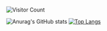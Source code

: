 # 
![Visitor Count](https://profile-counter.glitch.me/wr0x00/count.svg)
[](https://img.shields.io/badge/study-Linux0.11-informational?style=flat&logo=Linux&logoColor=white&color=2bbc8a)
[](https://img.shields.io/badge/language-python-informational?style=flat&logo=Python&logoColor=white&color=2bbc8a)
[](https://img.shields.io/badge/language-C++-informational?style=flat&logo=C++&logoColor=white&color=2bbc8a)
[](https://img.shields.io/badge/language-C-informational?style=flat&logo=C&logoColor=white&color=2bbc8a)
[](https://img.shields.io/badge/build-passing-informational?style=flat&logoColor=white&color=2bbc8a)

![Anurag's GitHub stats](https://github-readme-stats.vercel.app/api?username=wr0x00&show_icons=true&theme=nightowl)
[](https://github-readme-stats.vercel.app/api?username=wr0x00&show_icons=true&theme=nightowl&locale=cn)
[![Top Langs](https://github-readme-stats.vercel.app/api/top-langs/?username=wr0x00&layout=compact)](https://github.com/anuraghazra/github-readme-stats)
